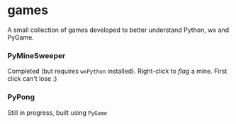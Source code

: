 # games

A small collection of games developed to better understand Python, wx and PyGame.

### PyMineSweeper
Completed (but requires `wxPython` installed). Right-click to *flag* a mine. First click can't lose :)


### PyPong
Still in progress, built using `PyGame`